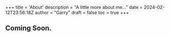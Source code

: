 +++
title = 'About'
description = "A little more about me..."
date = 2024-02-12T23:56:18Z
author = "Garry"
draft = false
toc = true
+++
## Coming Soon.